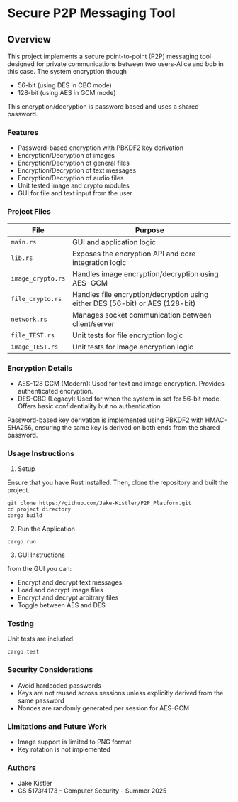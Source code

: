 # Secure P2P Messaging Tool

## Overview
This project implements a secure point-to-point (P2P) messaging tool designed for private communications between two users-Alice and bob in this case. The system encryption though 
- 56-bit (using DES in CBC mode)
- 128-bit (using AES in GCM mode)

This encryption/decryption is password based and uses a shared password.

### Features
- Password-based encryption with PBKDF2 key derivation
- Encryption/Decryption of images
- Encryption/Decryption of general files
- Encryption/Decryption of text messages
- Encryption/Decryption of audio files
- Unit tested image and crypto modules
- GUI for file and text input from the user


### Project Files
| File            | Purpose                                                                 |
|-----------------|-------------------------------------------------------------------------|
| `main.rs`       | GUI and application logic                                               |
| `lib.rs`        | Exposes the encryption API and core integration logic                  |
| `image_crypto.rs` | Handles image encryption/decryption using AES-GCM                     |
| `file_crypto.rs`  | Handles file encryption/decryption using either DES (56-bit) or AES (128-bit) |
| `network.rs`    | Manages socket communication between client/server                     |
| `file_TEST.rs`  | Unit tests for file encryption logic                                   |
| `image_TEST.rs` | Unit tests for image encryption logic

### Encryption Details
- AES-128 GCM (Modern): Used for text and image encryption. Provides authenticated encryption.
- DES-CBC (Legacy): Used for when the system in set for 56-bit mode. Offers basic confidentiality but no authentication.

Password-based key derivation is implemented using PBKDF2 with HMAC-SHA256, ensuring the same key is derived on both ends from the shared password.

### Usage Instructions
1. Setup

Ensure that you have Rust installed. Then, clone the repository and built the project.

``` aiignore
git clone https://github.com/Jake-Kistler/P2P_Platform.git
cd project directory
cargo build
```
2. Run the Application
```aiignore
cargo run
```
3. GUI Instructions

from the GUI you can:
- Encrypt and decrypt text messages
- Load and decrypt image files
- Encrypt and decrypt arbitrary files
- Toggle between AES and DES 

### Testing
Unit tests are included:
```aiignore
cargo test
```

### Security Considerations
- Avoid hardcoded passwords
- Keys are not reused across sessions unless explicitly derived from the same password
- Nonces are randomly generated per session for AES-GCM

### Limitations and Future Work
- Image support is limited to PNG format
- Key rotation is not implemented

### Authors
- Jake Kistler
- CS 5173/4173 - Computer Security - Summer 2025


